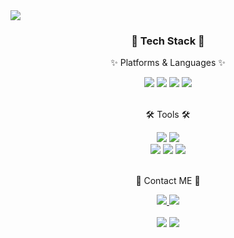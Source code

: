 <img src="https://capsule-render.vercel.app/api?type=cylinder&color=random&height=100&section=header&text=DONGJOO's&animation=blinking&fontSize=50&fontColor=ffffff" />

<div align=center>
	<h3>📖 Tech Stack 📖</h3>
	<p>✨ Platforms & Languages ✨</p>
</div>
<div align="center">
	<img src="https://img.shields.io/badge/Java-007396?style=flat&logo=Conda-Forge&logoColor=white" />
  	<img src="https://img.shields.io/badge/Spring-6db33f?style=flat&logo=Spring&logoColor=white" />
	<img src="https://img.shields.io/badge/MySQL-4479A1?style=flat&logo=MySQL&logoColor=white" />
	<img src="https://img.shields.io/badge/MariaDB-003545?style=flat&logo=MariaDB&logoColor=white" />
</div>
<br>
<div align=center>
	<p>🛠 Tools 🛠</p>
</div>
<div align=center>
	<img src="https://img.shields.io/badge/Eclipse%20IDE-2C2255?style=flat&logo=EclipseIDE&logoColor=white" />
	<img src="https://img.shields.io/badge/IntelliJ%20IDEA-800080?style=flat&logo=IntelliJIDEA&logoColor=white" />
	<br>
	<img src="https://img.shields.io/badge/Tomcat-F8DC75?style=flat&logo=ApacheTomcat&logoColor=white" />
	<img src="https://img.shields.io/badge/DataGrip-009639?style=flat&logo=DataGrip&logoColor=white" />
	<img src="https://img.shields.io/badge/GitHub-ff8c00?style=flat&logo=GitHub&logoColor=white" />
</div>
<br>
<div align=center>
	<p>🎨 Contact ME 🎨</p>
</div>
<div align=center>
	<a href="https://d5ngjoo.tistory.com/">
		<img src="https://img.shields.io/badge/Tech%20Blog-ff7f50?style=flat&logo=Tistory&logoColor=white" />
	</a>
	<a href="mailto:d5ngjoo@gmail.com">
		<img src="https://img.shields.io/badge/Mail-30B980?style=flat&logo=Gmail&logoColor=white" />
	</a>
	<br>
  <br>
</div>
<div align=center>
<img src="https://github-readme-stats.vercel.app/api?username=paik-dongjoo&theme=dracula">
<img src="https://github-readme-stats.vercel.app/api/top-langs?username=paik-dongjoo&&theme=merko">
</div>
